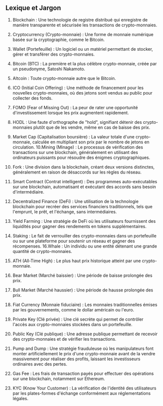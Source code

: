 ## Lexique et Jargon

1. Blockchain : Une technologie de registre distribué
qui enregistre de manière transparente et sécurisée
les transactions de crypto-monnaies.

2. Cryptocurrency (Crypto-monnaie) : Une forme
de monnaie numérique basée sur la cryptographie,
comme le Bitcoin.

3. Wallet (Portefeuille) : Un logiciel ou un matériel
permettant de stocker, gérer et transférer des
crypto-monnaies.

4. Bitcoin (BTC) : La première et la plus célèbre
crypto-monnaie, créée par un pseudonyme,
Satoshi Nakamoto.

5. Altcoin : Toute crypto-monnaie autre que le
Bitcoin.

6. ICO (Initial Coin Offering) : Une méthode de
financement pour les nouvelles crypto-monnaies,
où des jetons sont vendus au public pour collecter
des fonds.

7. FOMO (Fear of Missing Out) : La peur de rater
une opportunité d'investissement lorsque les prix
augmentent rapidement.

8. HODL : Une faute d'orthographe de "hold",
signifiant détenir des crypto-monnaies plutôt que de
les vendre, même en cas de baisse des prix.

9. Market Cap (Capitalisation boursière) : La valeur
totale d'une crypto-monnaie, calculée en multipliant
son prix par le nombre de jetons en circulation.
10.Mining (Minage) : Le processus de vérification des
transactions sur une blockchain, généralement en
utilisant des ordinateurs puissants pour résoudre
des énigmes cryptographiques.

11. Fork : Une division dans la blockchain, créant deux
versions distinctes, généralement en raison de
désaccords sur les règles du réseau.

12. Smart Contract (Contrat intelligent) : Des
programmes auto-exécutables sur une blockchain,
automatisant et exécutant des accords sans besoin
d'intermédiaire.

13. Decentralized Finance (DeFi) : Une utilisation de
la technologie blockchain pour recréer des services
financiers traditionnels, tels que l'emprunt, le prêt,
et l'échange, sans intermédiaires.

14. Yield Farming : Une stratégie de DeFi où les
utilisateurs fournissent des liquidités pour gagner
des rendements en tokens supplémentaires.

15. Staking : Le fait de verrouiller des crypto-monnaies
dans un portefeuille ou sur une plateforme pour
soutenir un réseau et gagner des récompenses.
16.Whale : Un individu ou une entité détenant une
grande quantité de crypto-monnaies.

17. ATH (All-Time High) : Le plus haut prix historique
atteint par une crypto-monnaie.

18. Bear Market (Marché baissier) : Une période de
baisse prolongée des prix.

19. Bull Market (Marché haussier) : Une période de
hausse prolongée des prix.

20. Fiat Currency (Monnaie fiduciaire) : Les
monnaies traditionnelles émises par les
gouvernements, comme le dollar américain ou
l'euro.

21. Private Key (Clé privée) : Une clé secrète qui
permet de contrôler l'accès aux crypto-monnaies
stockées dans un portefeuille.

22. Public Key (Clé publique) : Une adresse publique
permettant de recevoir des crypto-monnaies et de
vérifier les transactions.

23. Pump and Dump : Une stratégie frauduleuse où
les manipulateurs font monter artificiellement le prix
d'une crypto-monnaie avant de la vendre
massivement pour réaliser des profits, laissant les
investisseurs ordinaires avec des pertes.

24. Gas Fee : Les frais de transaction payés pour
effectuer des opérations sur une blockchain,
notamment sur Ethereum.

25. KYC (Know Your Customer) : La vérification de
l'identité des utilisateurs par les plates-formes
d'échange conformément aux réglementations
légales.